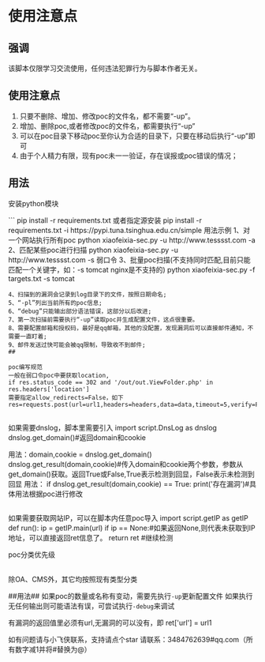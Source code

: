 <h1>使用注意点</h1>
<h2>强调</h2>
该脚本仅限学习交流使用，任何违法犯罪行为与脚本作者无关。
<h2>使用注意点</h2>
<ol>
<li>只要不删除、增加、修改poc的文件名，都不需要“-up”。</li>
<li>增加、删除poc,或者修改poc的文件名，都需要执行“-up”</li>
<li>可以在poc目录下移动poc至你认为合适的目录下，只要在移动后执行“-up”即可</li>
<li>由于个人精力有限，现有poc未一一验证，存在误报或poc错误的情况；</li>
</ol>
<h2>用法</h2>
<p>安装python模块</p>
```
pip install -r requirements.txt
或者指定源安装
pip install -r requirements.txt -i https://pypi.tuna.tsinghua.edu.cn/simple
用法示例
1、对一个网站执行所有poc
python xiaofeixia-sec.py -u http://www.tesssst.com -a
2、匹配某些poc进行扫描
python xiaofeixia-sec.py -u http://www.tesssst.com -s 弱口令
3、批量poc扫描(不支持同时匹配,目前只能匹配一个关键字，如：-s tomcat nginx是不支持的)
python xiaofeixia-sec.py -f targets.txt -s tomcat

```
4、扫描到的漏洞会记录到log目录下的文件，按照日期命名;
5、“-pl”列出当前所有的poc信息;
6、“debug”只能输出部分语法错误，这部分以后改进;
7、第一次扫描前需要执行“-up”读取poc并生成配置文件，这点很重要。
8、需要配置邮箱和授权码，最好是qq邮箱，其他的没配置，发现漏洞后可以直接邮件通知，不需要一直盯着;
9、邮件发送过快可能会被qq限制，导致收不到邮件;
##

poc编写规范
一般在弱口令poc中要获取location,
if res.status_code == 302 and '/out/out.ViewFolder.php' in res.headers['location']
需要指定allow_redirects=False，如下
res=requests.post(url=url1,headers=headers,data=data,timeout=5,verify=False,allow_redirects=False)

```
##
如果需要dnslog，脚本里需要引入
import script.DnsLog as dnslog
dnslog.get_domain()#返回domain和cookie

用法：domain,cookie = dnslog.get_domain()
dnslog.get_result(domain,cookie)#传入domain和cookie两个参数，参数从get_domain()获取。返回True或False,True表示检测到回显，False表示未检测到回显
用法：
if dnslog.get_result(domain,cookie) == True:
	print('存在漏洞')#具体用法根据poc进行修改
##

如果需要获取网站IP，可以在脚本内任意poc导入
import script.getIP as getIP
def run():
	ip = getIP.main(url)
	if ip == None:#如果返回None,则代表未获取到IP地址，可以直接返回ret信息了。
	    return ret
	#继续检测



poc分类优先级
##
除OA、CMS外，其它均按照现有类型分类

##用法##
如果poc的数量或名称有变动，需要先执行`-up`更新配置文件
如果执行无任何输出则可能语法有误，可尝试执行`-debug`来调试

有漏洞的返回值里必须有url,无漏洞的可以没有，即
ret['url'] = url1

如有问题请与小飞侠联系，支持请点个star
请联系：3484762639#qq.com（所有数字减1并将#替换为@）
```
